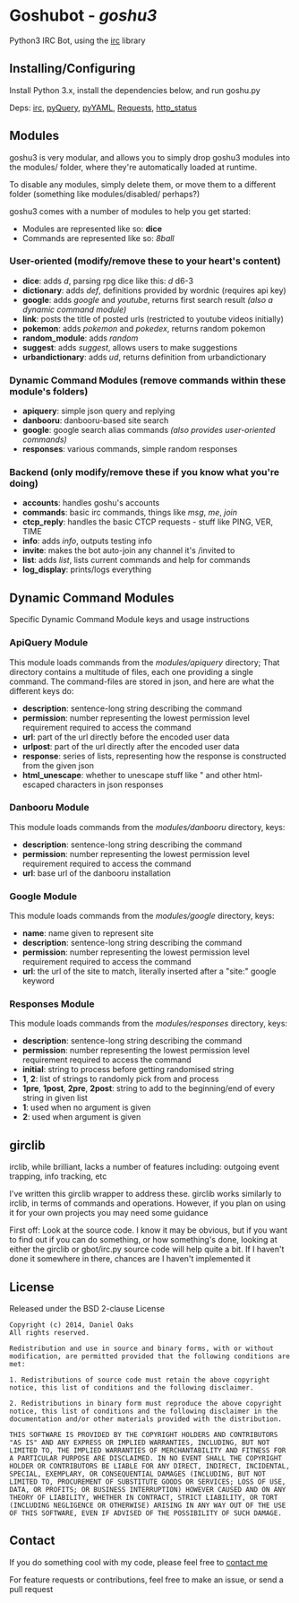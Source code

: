 Goshubot - _goshu3_
===================

Python3 IRC Bot, using the [irc](http://bitbucket.org/jaraco/irc) library

Installing/Configuring
----------------------
Install Python 3.x, install the dependencies below, and run goshu.py

Deps: [irc](http://bitbucket.org/jaraco/irc), [pyQuery](https://pypi.python.org/pypi/pyquery), [pyYAML](https://bitbucket.org/xi/pyyaml), [Requests](http://python-requests.org), [http_status](https://github.com/DanielOaks/http_status)

Modules
-------
goshu3 is very modular, and allows you to simply drop goshu3 modules into the modules/ folder, where they're automatically loaded at runtime.

To disable any modules, simply delete them, or move them to a different folder (something like modules/disabled/ perhaps?)

goshu3 comes with a number of modules to help you get started:

* Modules are represented like so: **dice**
* Commands are represented like so: _8ball_

### User-oriented  (modify/remove these to your heart's content)
* **dice**: adds _d_, parsing rpg dice like this: _d_ d6-3
* **dictionary**: adds _def_, definitions provided by wordnic (requires api key)
* **google**: adds _google_ and _youtube_, returns first search result _(also a dynamic command module)_
* **link**: posts the title of posted urls (restricted to youtube videos initially)
* **pokemon**: adds _pokemon_ and _pokedex_, returns random pokemon
* **random_module**: adds _random_
* **suggest**: adds _suggest_, allows users to make suggestions
* **urbandictionary**: adds _ud_, returns definition from urbandictionary

### Dynamic Command Modules (remove commands within these module's folders)
* **apiquery**: simple json query and replying
* **danbooru**: danbooru-based site search
* **google**: google search alias commands _(also provides user-oriented commands)_
* **responses**: various commands, simple random responses

### Backend  (only modify/remove these if you know what you're doing)
* **accounts**: handles goshu's accounts
* **commands**: basic irc commands, things like _msg_, _me_, _join_
* **ctcp_reply**: handles the basic CTCP requests - stuff like PING, VER, TIME
* **info**: adds _info_, outputs testing info
* **invite**: makes the bot auto-join any channel it's /invited to
* **list**: adds _list_, lists current commands and help for commands
* **log_display**: prints/logs everything

Dynamic Command Modules
-----------------------
Specific Dynamic Command Module keys and usage instructions

### ApiQuery Module
This module loads commands from the _modules/apiquery_ directory; That directory contains a multitude of files, each one providing a single command. The command-files are stored in json, and here are what the different keys do:
* **description**: sentence-long string describing the command
* **permission**: number representing the lowest permission level requirement required to access the command
* **url**: part of the url directly before the encoded user data
* **urlpost**: part of the url directly after the encoded user data
* **response**: series of lists, representing how the response is constructed from the given json
* **html_unescape**: whether to unescape stuff like &quot; and other html-escaped characters in json responses

### Danbooru Module
This module loads commands from the _modules/danbooru_ directory, keys:
* **description**: sentence-long string describing the command
* **permission**: number representing the lowest permission level requirement required to access the command
* **url**: base url of the danbooru installation

### Google Module
This module loads commands from the _modules/google_ directory, keys:
* **name**: name given to represent site
* **description**: sentence-long string describing the command
* **permission**: number representing the lowest permission level requirement required to access the command
* **url**: the url of the site to match, literally inserted after a "site:" google keyword

### Responses Module
This module loads commands from the _modules/responses_ directory, keys:
* **description**: sentence-long string describing the command
* **permission**: number representing the lowest permission level requirement required to access the command
* **initial**: string to process before getting randomised string
* **1**, **2**: list of strings to randomly pick from and process
* **1pre**, **1post**, **2pre**, **2post**: string to add to the beginning/end of every string in given list
* **1**: used when no argument is given
* **2**: used when argument is given

girclib
-------------------
irclib, while brilliant, lacks a number of features including: outgoing event trapping, info tracking, etc

I've written this girclib wrapper to address these. girclib works similarly to irclib, in terms of commands and operations. However, if you plan on using it for your own projects you may need some guidance

First off: Look at the source code. I know it may be obvious, but if you want to find out if you can do something, or how something's done, looking at either the girclib or gbot/irc.py source code will help quite a bit. If I haven't done it somewhere in there, chances are I haven't implemented it

<docs here>

License
-------
Released under the BSD 2-clause License

```
Copyright (c) 2014, Daniel Oaks
All rights reserved.

Redistribution and use in source and binary forms, with or without modification, are permitted provided that the following conditions are met:

1. Redistributions of source code must retain the above copyright notice, this list of conditions and the following disclaimer.

2. Redistributions in binary form must reproduce the above copyright notice, this list of conditions and the following disclaimer in the documentation and/or other materials provided with the distribution.

THIS SOFTWARE IS PROVIDED BY THE COPYRIGHT HOLDERS AND CONTRIBUTORS "AS IS" AND ANY EXPRESS OR IMPLIED WARRANTIES, INCLUDING, BUT NOT LIMITED TO, THE IMPLIED WARRANTIES OF MERCHANTABILITY AND FITNESS FOR A PARTICULAR PURPOSE ARE DISCLAIMED. IN NO EVENT SHALL THE COPYRIGHT HOLDER OR CONTRIBUTORS BE LIABLE FOR ANY DIRECT, INDIRECT, INCIDENTAL, SPECIAL, EXEMPLARY, OR CONSEQUENTIAL DAMAGES (INCLUDING, BUT NOT LIMITED TO, PROCUREMENT OF SUBSTITUTE GOODS OR SERVICES; LOSS OF USE, DATA, OR PROFITS; OR BUSINESS INTERRUPTION) HOWEVER CAUSED AND ON ANY THEORY OF LIABILITY, WHETHER IN CONTRACT, STRICT LIABILITY, OR TORT (INCLUDING NEGLIGENCE OR OTHERWISE) ARISING IN ANY WAY OUT OF THE USE OF THIS SOFTWARE, EVEN IF ADVISED OF THE POSSIBILITY OF SUCH DAMAGE.
```

Contact
-------
If you do something cool with my code, please feel free to [contact me](daniel@danieloaks.net)

For feature requests or contributions, feel free to make an issue, or send a pull request
